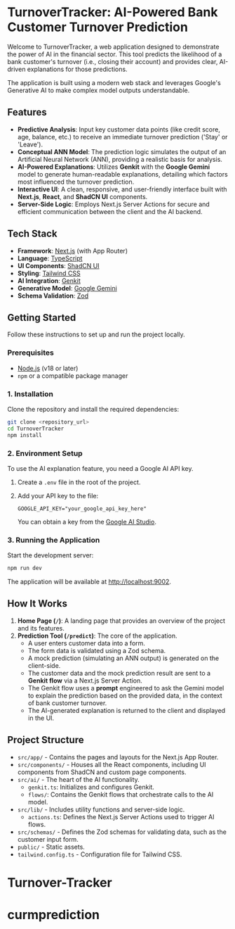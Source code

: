 # TurnoverTracker: AI-Powered Bank Customer Turnover Prediction

Welcome to TurnoverTracker, a web application designed to demonstrate the power of AI in the financial sector. This tool predicts the likelihood of a bank customer's turnover (i.e., closing their account) and provides clear, AI-driven explanations for those predictions.

The application is built using a modern web stack and leverages Google's Generative AI to make complex model outputs understandable.

## Features

- **Predictive Analysis**: Input key customer data points (like credit score, age, balance, etc.) to receive an immediate turnover prediction ('Stay' or 'Leave').
- **Conceptual ANN Model**: The prediction logic simulates the output of an Artificial Neural Network (ANN), providing a realistic basis for analysis.
- **AI-Powered Explanations**: Utilizes **Genkit** with the **Google Gemini** model to generate human-readable explanations, detailing which factors most influenced the turnover prediction.
- **Interactive UI**: A clean, responsive, and user-friendly interface built with **Next.js**, **React**, and **ShadCN UI** components.
- **Server-Side Logic**: Employs Next.js Server Actions for secure and efficient communication between the client and the AI backend.

## Tech Stack

- **Framework**: [Next.js](https://nextjs.org/) (with App Router)
- **Language**: [TypeScript](https://www.typescriptlang.org/)
- **UI Components**: [ShadCN UI](https://ui.shadcn.com/)
- **Styling**: [Tailwind CSS](https://tailwindcss.com/)
- **AI Integration**: [Genkit](https://firebase.google.com/docs/genkit)
- **Generative Model**: [Google Gemini](https://deepmind.google/technologies/gemini/)
- **Schema Validation**: [Zod](https://zod.dev/)

## Getting Started

Follow these instructions to set up and run the project locally.

### Prerequisites

- [Node.js](https://nodejs.org/en) (v18 or later)
- `npm` or a compatible package manager

### 1. Installation

Clone the repository and install the required dependencies:

```bash
git clone <repository_url>
cd TurnoverTracker
npm install
```

### 2. Environment Setup

To use the AI explanation feature, you need a Google AI API key.

1.  Create a `.env` file in the root of the project.
2.  Add your API key to the file:

    ```env
    GOOGLE_API_KEY="your_google_api_key_here"
    ```

    You can obtain a key from the [Google AI Studio](https://aistudio.google.com/app/apikey).

### 3. Running the Application

Start the development server:

```bash
npm run dev
```

The application will be available at [http://localhost:9002](http://localhost:9002).

## How It Works

1.  **Home Page (`/`)**: A landing page that provides an overview of the project and its features.
2.  **Prediction Tool (`/predict`)**: The core of the application.
    - A user enters customer data into a form.
    - The form data is validated using a Zod schema.
    - A mock prediction (simulating an ANN output) is generated on the client-side.
    - The customer data and the mock prediction result are sent to a **Genkit flow** via a Next.js Server Action.
    - The Genkit flow uses a **prompt** engineered to ask the Gemini model to explain the prediction based on the provided data, in the context of bank customer turnover.
    - The AI-generated explanation is returned to the client and displayed in the UI.

## Project Structure

- `src/app/` - Contains the pages and layouts for the Next.js App Router.
- `src/components/` - Houses all the React components, including UI components from ShadCN and custom page components.
- `src/ai/` - The heart of the AI functionality.
  - `genkit.ts`: Initializes and configures Genkit.
  - `flows/`: Contains the Genkit flows that orchestrate calls to the AI model.
- `src/lib/` - Includes utility functions and server-side logic.
  - `actions.ts`: Defines the Next.js Server Actions used to trigger AI flows.
- `src/schemas/` - Defines the Zod schemas for validating data, such as the customer input form.
- `public/` - Static assets.
- `tailwind.config.ts` - Configuration file for Tailwind CSS.
# Turnover-Tracker
# curmprediction
